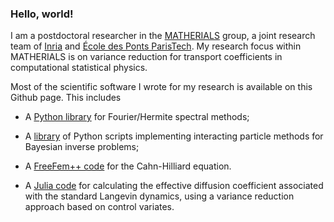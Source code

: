 ### Hello, world!

I am a postdoctoral researcher in  the <a href="https://team.inria.fr/matherials/">MATHERIALS</a> group,
a joint research team of <a href="http://www.inria.fr/">Inria</a> and <a href="http://www.enpc.fr/">École des Ponts ParisTech</a>.
My research focus within MATHERIALS is on variance reduction for transport coefficients in computational statistical physics.

Most of the scientific software I wrote for my research is available on this Github page.
This includes

- A [Python library](https://github.com/urbainvaes/hermipy) for Fourier/Hermite spectral methods;

- A [library](https://github.com/urbainvaes/bayesicle) of Python scripts implementing interacting particle methods for Bayesian inverse problems;

- A [FreeFem++ code](https://github.com/urbainvaes/cahn-hilliard) for the Cahn-Hilliard equation.

- A [Julia code](https://github.com/urbainvaes/Langevin-self-diffusion) for calculating the effective diffusion coefficient associated with the standard Langevin dynamics,
  using a variance reduction approach based on control variates.
